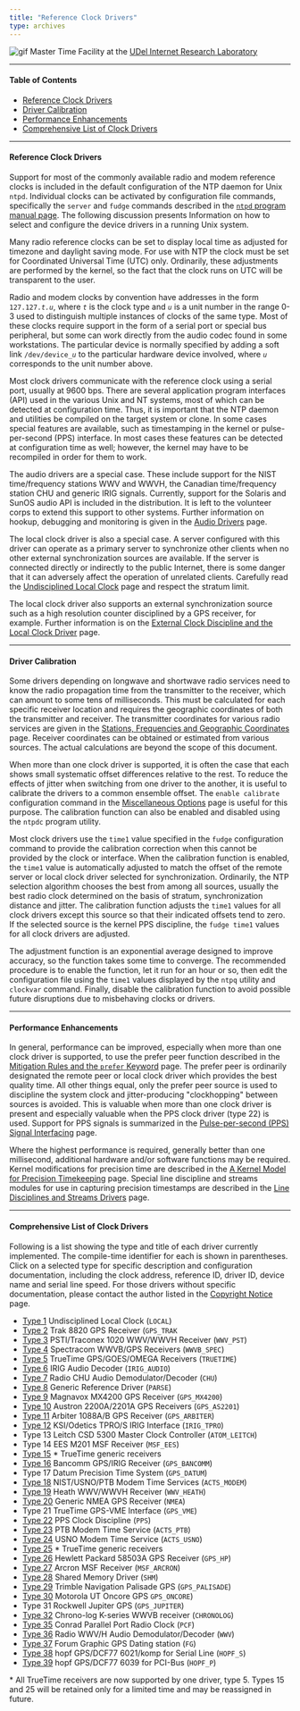 ```yaml
---
title: "Reference Clock Drivers"
type: archives
---
```


![gif](/archives/pic/stack1a.jpg) Master Time Facility at the [UDel Internet Research Laboratory](/reflib/lab)

* * *

#### Table of Contents

*   [Reference Clock Drivers](/archives/4.1.0/refclock/#reference-clock-drivers)
*   [Driver Calibration](/archives/4.1.0/refclock/#driver-calibration)
*   [Performance Enhancements](/archives/4.1.0/refclock/#performance-enhancements)
*   [Comprehensive List of Clock Drivers](/archives/4.1.0/refclock/#comprehensive-list-of-clock-drivers)

* * *

#### Reference Clock Drivers

Support for most of the commonly available radio and modem reference clocks is included in the default configuration of the NTP daemon for Unix <code>ntpd</code>. Individual clocks can be activated by configuration file commands, specifically the <code>server</code> and <code>fudge</code> commands described in the [<code>ntpd</code> program manual page](/archives/4.1.0/ntpd). The following discussion presents Information on how to select and configure the device drivers in a running Unix system.

Many radio reference clocks can be set to display local time as adjusted for timezone and daylight saving mode. For use with NTP the clock must be set for Coordinated Universal Time (UTC) only. Ordinarily, these adjustments are performed by the kernel, so the fact that the clock runs on UTC will be transparent to the user.

Radio and modem clocks by convention have addresses in the form <code>127.127._t.u_</code>, where <code>_t_</code> is the clock type and <code>_u_</code> is a unit number in the range 0-3 used to distinguish multiple instances of clocks of the same type. Most of these clocks require support in the form of a serial port or special bus peripheral, but some can work directly from the audio codec found in some workstations. The particular device is normally specified by adding a soft link <code>/dev/device\__u_</code> to the particular hardware device involved, where <code>_u_</code> corresponds to the unit number above.

Most clock drivers communicate with the reference clock using a serial port, usually at 9600 bps. There are several application program interfaces (API) used in the various Unix and NT systems, most of which can be detected at configuration time. Thus, it is important that the NTP daemon and utilities be compiled on the target system or clone. In some cases special features are available, such as timestamping in the kernel or pulse-per-second (PPS) interface. In most cases these features can be detected at configuration time as well; however, the kernel may have to be recompiled in order for them to work.

The audio drivers are a special case. These include support for the NIST time/frequency stations WWV and WWVH, the Canadian time/frequency station CHU and generic IRIG signals. Currently, support for the Solaris and SunOS audio API is included in the distribution. It is left to the volunteer corps to extend this support to other systems. Further information on hookup, debugging and monitoring is given in the [Audio Drivers](/archives/4.1.0/audio) page.

The local clock driver is also a special case. A server configured with this driver can operate as a primary server to synchronize other clients when no other external synchronization sources are available. If the server is connected directly or indirectly to the public Internet, there is some danger that it can adversely affect the operation of unrelated clients. Carefully read the [Undisciplined Local Clock](/archives/drivers/driver1) page and respect the stratum limit.

The local clock driver also supports an external synchronization source such as a high resolution counter disciplined by a GPS receiver, for example. Further information is on the [External Clock Discipline and the Local Clock Driver](/archives/4.1.0/extern) page.

* * *

#### Driver Calibration

Some drivers depending on longwave and shortwave radio services need to know the radio propagation time from the transmitter to the receiver, which can amount to some tens of milliseconds. This must be calculated for each specific receiver location and requires the geographic coordinates of both the transmitter and receiver. The transmitter coordinates for various radio services are given in the [Stations, Frequencies and Geographic Coordinates ](/archives/4.1.0/qth) page. Receiver coordinates can be obtained or estimated from various sources. The actual calculations are beyond the scope of this document.

When more than one clock driver is supported, it is often the case that each shows small systematic offset differences relative to the rest. To reduce the effects of jitter when switching from one driver to the another, it is useful to calibrate the drivers to a common ensemble offset. The <code>enable calibrate</code> configuration command in the [Miscellaneous Options](/archives/4.1.0/miscopt) page is useful for this purpose. The calibration function can also be enabled and disabled using the <code>ntpdc</code> program utility.

Most clock drivers use the <code>time1</code> value specified in the <code>fudge</code> configuration command to provide the calibration correction when this cannot be provided by the clock or interface. When the calibration function is enabled, the <code>time1</code> value is automatically adjusted to match the offset of the remote server or local clock driver selected for synchronization. Ordinarily, the NTP selection algorithm chooses the best from among all sources, usually the best radio clock determined on the basis of stratum, synchronization distance and jitter. The calibration function adjusts the <code>time1</code> values for all clock drivers except this source so that their indicated offsets tend to zero. If the selected source is the kernel PPS discipline, the <code>fudge time1</code> values for all clock drivers are adjusted.

The adjustment function is an exponential average designed to improve accuracy, so the function takes some time to converge. The recommended procedure is to enable the function, let it run for an hour or so, then edit the configuration file using the <code>time1</code> values displayed by the <code>ntpq</code> utility and <code>clockvar</code> command. Finally, disable the calibration function to avoid possible future disruptions due to misbehaving clocks or drivers.

* * *

#### Performance Enhancements

In general, performance can be improved, especially when more than one clock driver is supported, to use the prefer peer function described in the [Mitigation Rules and the <code>prefer</code> Keyword](/archives/4.1.0/prefer) page. The prefer peer is ordinarily designated the remote peer or local clock driver which provides the best quality time. All other things equal, only the prefer peer source is used to discipline the system clock and jitter-producing "clockhopping" between sources is avoided. This is valuable when more than one clock driver is present and especially valuable when the PPS clock driver (type 22) is used. Support for PPS signals is summarized in the [Pulse-per-second (PPS) Signal Interfacing](/archives/4.1.0/pps) page.

Where the highest performance is required, generally better than one millisecond, additional hardware and/or software functions may be required. Kernel modifications for precision time are described in the [A Kernel Model for Precision Timekeeping](/archives/4.1.0/kern) page. Special line discipline and streams modules for use in capturing precision timestamps are described in the [Line Disciplines and Streams Drivers](/archives/4.1.0/ldisc) page.

* * *

#### Comprehensive List of Clock Drivers

Following is a list showing the type and title of each driver currently implemented. The compile-time identifier for each is shown in parentheses. Click on a selected type for specific description and configuration documentation, including the clock address, reference ID, driver ID, device name and serial line speed. For those drivers without specific documentation, please contact the author listed in the [Copyright Notice](/archives/4.1.0/copyright) page.

*   [Type 1](/archives/drivers/driver1) Undisciplined Local Clock (<code>LOCAL</code>)
*   [Type 2](/archives/drivers/driver2) Trak 8820 GPS Receiver (<code>GPS_TRAK</code>
*   [Type 3](/archives/drivers/driver3) PSTI/Traconex 1020 WWV/WWVH Receiver (<code>WWV_PST</code>)
*   [Type 4](/archives/drivers/driver4) Spectracom WWVB/GPS Receivers (<code>WWVB_SPEC</code>)
*   [Type 5](/archives/drivers/driver5) TrueTime GPS/GOES/OMEGA Receivers (<code>TRUETIME</code>)
*   [Type 6](/archives/drivers/driver6) IRIG Audio Decoder (<code>IRIG_AUDIO</code>)
*   [Type 7](/archives/drivers/driver7) Radio CHU Audio Demodulator/Decoder (<code>CHU</code>)
*   [Type 8](/archives/drivers/driver8) Generic Reference Driver (<code>PARSE</code>)
*   [Type 9](/archives/drivers/driver9) Magnavox MX4200 GPS Receiver (<code>GPS_MX4200</code>)
*   [Type 10](/archives/drivers/driver10) Austron 2200A/2201A GPS Receivers (<code>GPS_AS2201</code>)
*   [Type 11](/archives/drivers/driver11) Arbiter 1088A/B GPS Receiver (<code>GPS_ARBITER</code>)
*   [Type 12](/archives/drivers/driver12) KSI/Odetics TPRO/S IRIG Interface (<code>IRIG_TPRO</code>)
*   Type 13 Leitch CSD 5300 Master Clock Controller (<code>ATOM_LEITCH</code>)
*   Type 14 EES M201 MSF Receiver (<code>MSF_EES</code>)
*   [Type 15](/archives/drivers/driver5) * TrueTime generic receivers 
*   [Type 16](/archives/drivers/driver16) Bancomm GPS/IRIG Receiver (<code>GPS_BANCOMM</code>)
*   Type 17 Datum Precision Time System (<code>GPS_DATUM</code>)
*   [Type 18](/archives/drivers/driver18) NIST/USNO/PTB Modem Time Services (<code>ACTS_MODEM</code>)
*   [Type 19](/archives/drivers/driver19) Heath WWV/WWVH Receiver (<code>WWV_HEATH</code>)
*   [Type 20](/archives/drivers/driver20) Generic NMEA GPS Receiver (<code>NMEA</code>)
*   Type 21 TrueTime GPS-VME Interface (<code>GPS_VME</code>)
*   [Type 22](/archives/drivers/driver22) PPS Clock Discipline (<code>PPS</code>)
*   [Type 23](/archives/drivers/driver23) PTB Modem Time Service (<code>ACTS_PTB</code>) 
*   [Type 24](/archives/drivers/driver24) USNO Modem Time Service (<code>ACTS_USNO</code>)
*   [Type 25](/archives/drivers/driver5) * TrueTime generic receivers
*   [Type 26](/archives/drivers/driver26) Hewlett Packard 58503A GPS Receiver (<code>GPS_HP</code>)
*   [Type 27](/archives/drivers/driver27) Arcron MSF Receiver (<code>MSF_ARCRON</code>)
*   [Type 28](/archives/drivers/driver28) Shared Memory Driver (<code>SHM</code>)
*   [Type 29](/archives/drivers/driver29) Trimble Navigation Palisade GPS (<code>GPS_PALISADE</code>)
*   [Type 30](/archives/drivers/driver30) Motorola UT Oncore GPS <code>GPS_ONCORE</code>)
*   Type 31 Rockwell Jupiter GPS (<code>GPS_JUPITER</code>)
*   [Type 32](/archives/drivers/driver32) Chrono-log K-series WWVB receiver (<code>CHRONOLOG</code>)
*   [Type 35](/archives/drivers/driver35) Conrad Parallel Port Radio Clock (<code>PCF</code>)
*   [Type 36](/archives/drivers/driver36) Radio WWV/H Audio Demodulator/Decoder (<code>WWV</code>)
*   [Type 37](/archives/drivers/driver37) Forum Graphic GPS Dating station (<code>FG</code>)
*   [Type 38](/archives/drivers/driver38) hopf GPS/DCF77 6021/komp for Serial Line (<code>HOPF_S</code>)
*   [Type 39](/archives/drivers/driver39) hopf GPS/DCF77 6039 for PCI-Bus (<code>HOPF_P</code>)

\* All TrueTime receivers are now supported by one driver, type 5. Types 15 and 25 will be retained only for a limited time and may be reassigned in future.